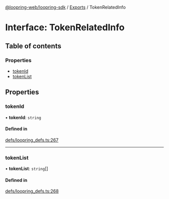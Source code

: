 [@loopring-web/loopring-sdk](../README.md) / [Exports](../modules.md) / TokenRelatedInfo

# Interface: TokenRelatedInfo

## Table of contents

### Properties

- [tokenId](TokenRelatedInfo.md#tokenid)
- [tokenList](TokenRelatedInfo.md#tokenlist)

## Properties

### tokenId

• **tokenId**: `string`

#### Defined in

[defs/loopring_defs.ts:267](https://github.com/Loopring/loopring_sdk/blob/538bd47/src/defs/loopring_defs.ts#L267)

___

### tokenList

• **tokenList**: `string`[]

#### Defined in

[defs/loopring_defs.ts:268](https://github.com/Loopring/loopring_sdk/blob/538bd47/src/defs/loopring_defs.ts#L268)

